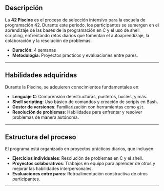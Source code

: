 <h2><strong>Descripción</strong></h2>

<p>La <strong>42 Piscine</strong> es el proceso de selección intensivo para la escuela de programación 42. Durante este periodo, los participantes se sumergen en el aprendizaje de las bases de la programación en C y el uso de shell scripting, enfrentando retos diarios que fomentan el autoaprendizaje, la colaboración y la resolución de problemas.</p>

<ul>
    <li><strong>Duración:</strong> 4 semanas </li>
    <li><strong>Metodología:</strong> Proyectos prácticos y evaluaciones entre pares.</li>
</ul>

<hr>

<h2><strong>Habilidades adquiridas</strong></h2>

<p>Durante la Piscine, se adquieren conocimientos fundamentales en:</p>

<ul>
    <li><strong>Lenguaje C</strong>: Comprensión de estructuras, punteros, bucles, y más.</li>
    <li><strong>Shell scripting</strong>: Uso básico de comandos y creación de scripts en Bash.</li>
    <li><strong>Gestor de versiones</strong>: Familiarización con herramientas como <code>git</code>.</li>
    <li><strong>Resolución de problemas</strong>: Habilidades para enfrentar y resolver problemas de manera autónoma.</li>
</ul>

<hr>

<h2><strong>Estructura del proceso</strong></h2>

<p>El programa está organizado en proyectos prácticos diarios, que incluyen:</p>

<ul>
    <li><strong>Ejercicios individuales</strong>: Resolución de problemas en C y el shell.</li>
    <li><strong>Proyectos colaborativos</strong>: Trabajos en equipo para aprender de otros y mejorar las habilidades interpersonales.</li>
    <li><strong>Evaluaciones entre pares</strong>: Retroalimentación constructiva de otros participantes.</li>
</ul>

<hr>
